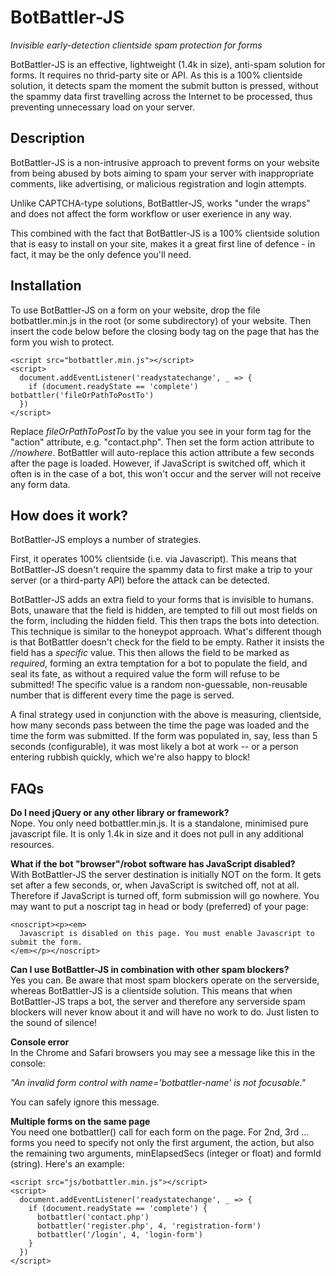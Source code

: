 
  # BotBattler-JS  
  *Invisible early-detection clientside spam protection for forms*  
 
  BotBattler-JS is an effective, lightweight (1.4k in size), anti-spam solution
  for forms. It requires no thrid-party site or API. As this is a 100%
  clientside solution, it detects spam the moment the submit button is
  pressed, without the spammy data first travelling across the Internet
  to be processed, thus preventing unnecessary load on your server.

  ## Description
  BotBattler-JS is a non-intrusive approach to prevent forms on your website 
  from being abused by bots aiming to spam your server with inappropriate 
  comments, like advertising, or malicious registration and login attempts.
  
  Unlike CAPTCHA-type solutions, BotBattler-JS, works "under the wraps" and does 
  not affect the form workflow or user exerience in any way.
  
  This combined with the fact that BotBattler-JS is a 100% clientside solution
  that is easy to install on your site, makes it a great first line of
  defence - in fact, it may be the only defence you'll need.
  
  ## Installation  
  To use BotBattler-JS on a form on your website, drop the file botbattler.min.js
  in the root (or some subdirectory) of your website. Then insert the code below 
  before the closing body tag on the page that has the form you wish to protect.
 
    <script src="botbattler.min.js"></script>
    <script>
      document.addEventListener('readystatechange', _ => {
        if (document.readyState == 'complete') botbattler('fileOrPathToPostTo') 
      })
    </script>
 
  Replace *fileOrPathToPostTo* by the value you see in your form tag for the 
  "action" attribute, e.g. "contact.php". Then set the form action attribute
  to *//nowhere*.
  BotBattler will auto-replace this action attribute a few seconds after the
  page is loaded. However, if JavaScript is switched off, which it often is
  in the case of a bot, this won't occur and the server will not receive any
  form data.
 
  ## How does it work?   
  BotBattler-JS employs a number of strategies.

  First, it operates 100% clientside (i.e. via Javascript). This means that 
  BotBattler-JS doesn't require the spammy data to first make a trip to your 
  server (or a third-party API) before the attack can be detected.

  BotBattler-JS adds an extra field to your forms that is invisible to humans. 
  Bots, unaware that the field is hidden, are tempted to fill out most fields on the form, including the hidden field. This then traps the bots into detection. This technique is similar to the honeypot approach. What's different though is that BotBattler doesn't check for the field to be empty. Rather it insists the field has a <em>specific</em> value. This then allows the field to be marked as <em>required</em>, forming an extra temptation for a bot to populate the field, and seal its fate, as without a required value the form will refuse to be submitted!
The specific value is a random non-guessable, non-reusable number that is different every time the page is served.
 
  A final strategy used in conjunction with the above is measuring, clientside, how many seconds pass between the time the page was loaded and the time the form was submitted. If the form was populated in, say, less than 5 seconds (configurable), it was most likely a bot at work -- or a person entering rubbish quickly, which  we're also happy to block!
 
  ## FAQs
  **Do I need jQuery or any other library or framework?**  
  Nope. You only need botbattler.min.js. It is a standalone, minimised 
  pure javascript file. It is only 1.4k in size and it does not pull in any 
  additional resources.

  **What if the bot "browser"/robot software has JavaScript disabled?**   
  With BotBattler-JS the server destination is initially NOT on the form. It
  gets set after a few seconds, or, when JavaScript is switched off, not at all.
  Therefore if JavaScript is turned off, form submission will go nowhere.
  You may want to put a noscript tag in head or body (preferred) of your page:

    <noscript><p><em>
      Javascript is disabled on this page. You must enable Javascript to submit the form.
    </em></p></noscript>
    
  **Can I use BotBattler-JS in combination with other spam blockers?**  
  Yes you can. Be aware that most spam blockers operate on the serverside,
  whereas BotBattler-JS is a clientside solution. This means that when 
  BotBattler-JS traps a bot, the server and therefore any serverside spam 
  blockers will never know about it and will have no work to do.
  Just listen to the sound of silence!
  
  **Console error**  
  In the Chrome and Safari browsers you may see a message like this in the 
  console:  
  
  *"An invalid form control with name='botbattler-name' is not focusable."*   
  
  You can safely ignore this message.
  
  **Multiple forms on the same page**   
  You need one botbattler() call for each form on the page.
  For 2nd, 3rd ... forms you need to specify not only the first argument, 
  the action, but also the remaining two arguments, minElapsedSecs (integer
  or float) and formId (string). Here's an example:
 
    <script src="js/botbattler.min.js"></script>
    <script>
      document.addEventListener('readystatechange', _ => {
        if (document.readyState == 'complete') {
          botbattler('contact.php')
          botbattler('register.php', 4, 'registration-form')
          botbattler('/login', 4, 'login-form')
        }
      })
    </script>

